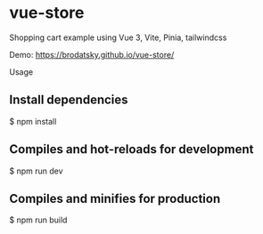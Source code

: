 # vue-store
Shopping cart example using Vue 3, Vite, Pinia, tailwindcss

Demo: https://brodatsky.github.io/vue-store/

Usage
## Install dependencies
$ npm install

## Compiles and hot-reloads for development
$ npm run dev

## Compiles and minifies for production
$ npm run build
